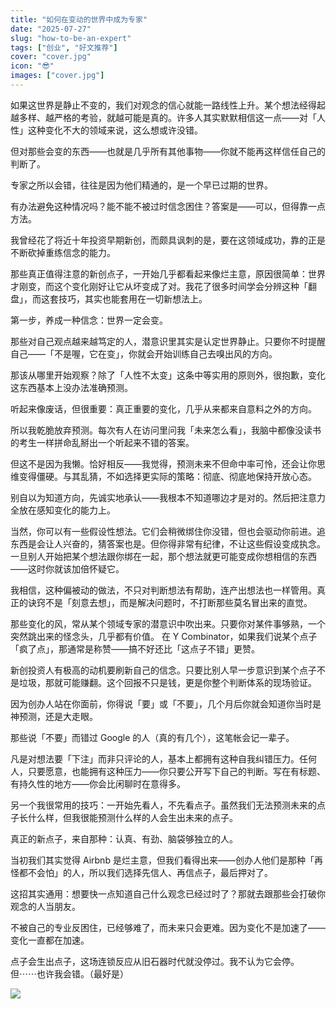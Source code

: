 ```yaml
---
title: "如何在变动的世界中成为专家"
date: "2025-07-27"
slug: "how-to-be-an-expert"
tags: ["创业", "好文推荐"]
cover: "cover.jpg"
icon: "😎"
images: ["cover.jpg"]
---
```

如果这世界是静止不变的，我们对观念的信心就能一路线性上升。某个想法经得起越多样、越严格的考验，就越可能是真的。许多人其实默默相信这一点——对「人性」这种变化不大的领域来说，这么想或许没错。



但对那些会变的东西——也就是几乎所有其他事物——你就不能再这样信任自己的判断了。



专家之所以会错，往往是因为他们精通的，是一个早已过期的世界。



有办法避免这种情况吗？能不能不被过时信念困住？答案是——可以，但得靠一点方法。



我曾经花了将近十年投资早期新创，而颇具讽刺的是，要在这领域成功，靠的正是不断砍掉重练信念的能力。



那些真正值得注意的新创点子，一开始几乎都看起来像烂主意，原因很简单：世界才刚变，而这个变化刚好让它从坏变成了对。我花了很多时间学会分辨这种「翻盘」，而这套技巧，其实也能套用在一切新想法上。



第一步，养成一种信念：世界一定会变。



那些对自己观点越来越笃定的人，潜意识里其实是认定世界静止。只要你不时提醒自己——「不是喔，它在变」，你就会开始训练自己去嗅出风的方向。



那该从哪里开始观察？除了「人性不太变」这条中等实用的原则外，很抱歉，变化这东西基本上没办法准确预测。



听起来像废话，但很重要：真正重要的变化，几乎从来都来自意料之外的方向。



所以我乾脆放弃预测。每次有人在访问里问我「未来怎么看」，我脑中都像没读书的考生一样拼命乱掰出一个听起来不错的答案。



但这不是因为我懒。恰好相反——我觉得，预测未来不但命中率可怜，还会让你思维变得僵硬。与其乱猜，不如选择更实际的策略：彻底、彻底地保持开放心态。



别自以为知道方向，先诚实地承认——我根本不知道哪边才是对的。然后把注意力全放在感知变化的能力上。



当然，你可以有一些假设性想法。它们会稍微绑住你没错，但也会驱动你前进。追东西是会让人兴奋的，猜答案也是。但你得非常有纪律，不让这些假设变成执念。
一旦别人开始把某个想法跟你绑在一起，那个想法就更可能变成你想相信的东西——这时你就该加倍怀疑它。



我相信，这种偏被动的做法，不只对判断想法有帮助，连产出想法也一样管用。真正的诀窍不是「刻意去想」，而是解决问题时，不打断那些莫名冒出来的直觉。



那些变化的风，常从某个领域专家的潜意识中吹出来。只要你对某件事够熟，一个突然跳出来的怪念头，几乎都有价值。
在 Y Combinator，如果我们说某个点子「疯了点」，那通常是称赞——搞不好还比「这点子不错」更赞。



新创投资人有极高的动机要刷新自己的信念。只要比别人早一步意识到某个点子不是垃圾，那就可能赚翻。这个回报不只是钱，更是你整个判断体系的现场验证。



因为创办人站在你面前，你得说「要」或「不要」，几个月后你就会知道你当时是神预测，还是大走眼。



那些说「不要」而错过 Google 的人（真的有几个），这笔帐会记一辈子。



凡是对想法要「下注」而非只评论的人，基本上都拥有这种自我纠错压力。任何人，只要愿意，也能拥有这种压力——你只要公开写下自己的判断。写在有标题、有持久性的地方——你会比闲聊时在意得多。



另一个我很常用的技巧：一开始先看人，不先看点子。虽然我们无法预测未来的点子长什么样，但我很能预测什么样的人会生出未来的点子。



真正的新点子，来自那种：认真、有劲、脑袋够独立的人。



当初我们其实觉得 Airbnb 是烂主意，但我们看得出来——创办人他们是那种「再怪都不会怕」的人，所以我们选择先信人、再信点子，最后押对了。



这招其实通用：想要快一点知道自己什么观念已经过时了？那就去跟那些会打破你观念的人当朋友。



不被自己的专业反困住，已经够难了，而未来只会更难。因为变化不是加速了——变化一直都在加速。



点子会生出点子，这场连锁反应从旧石器时代就没停过。我不认为它会停。
但⋯⋯也许我会错。（最好是）




![](https://prod-files-secure.s3.us-west-2.amazonaws.com/112d0858-5090-4d34-a606-b75eb8d65fd2/46476355-9cf3-4e99-9b7a-3531bc426380/1000202064.png?X-Amz-Algorithm=AWS4-HMAC-SHA256&X-Amz-Content-Sha256=UNSIGNED-PAYLOAD&X-Amz-Credential=ASIAZI2LB4664SYGXYV2%2F20250830%2Fus-west-2%2Fs3%2Faws4_request&X-Amz-Date=20250830T184904Z&X-Amz-Expires=3600&X-Amz-Security-Token=IQoJb3JpZ2luX2VjEIL%2F%2F%2F%2F%2F%2F%2F%2F%2F%2FwEaCXVzLXdlc3QtMiJHMEUCIQDCBPgQ16xNnhdsSuzJwcJ10YqaKooTWufyPUkEMoqRgQIgZZ2jKDAS0tQUWgMRPO0IMcvPnun0ubu%2BK74PsuOJT28qiAQI2%2F%2F%2F%2F%2F%2F%2F%2F%2F%2F%2FARAAGgw2Mzc0MjMxODM4MDUiDABumYSKuaCgcpLjvSrcA1QItsHeZeJvqFSTm5WFDMcFhdW8YbH0v566Us%2BEcOO%2BpPbX9sIp0n%2BSynbXqplPx%2FB%2FQT4ijFJ1nZF%2BZ66U9nG5D77Necy1MlMKEbhC%2B%2B%2FC37vG53V%2BcUwoYmYDXm0hNuGr%2BcVfFUizi46LeWXgMvvr0qVHamEESttFMtXaqd1vI%2BU6He7dgTlGM6EeTn7ixihFJ0aONmbqoLYkb5JR%2F7k56l8BtY%2BvS4UQUBUtuIa0OmmxRuxM4Jh0V0m9vt1nqRwzcdS%2BZUS%2F5%2Fba8DksPI8B3Z%2FdkL8oatxl32w2OtUgD9UoCohBtyHUXuDo8br4vH8mBFYjdD%2BNn%2BhzWcZjCi1pqRNdlDMg5vdCytJi4dthbTjgJrDjzaSakXgb3u6FPmgNi%2BzMFrSMCjhqpAhkDWBDuehkeK36Qu3775Uk5DzAq6MibLPSO9LCwy5DmY9K%2B1EAfhmfG926lRU84DeCGt6mrOc5gmP9P7%2FsHIS6ijv%2FtTNVS8xhzTpnANIphhu3uxlwnDrk2SHEQjPTIkfyPggGsNgefoiFTjWZtQkaxaPDgVeLDuwCmNFX4vHNF4d9OBdQtwK2XaVbjhqKDZINiSLZ5etHWuXAOi6s4Nz0qGw6uB2BwZcdRl7rA8R9MKn1zMUGOqUB6aBvkudvUmpWYbKGmibMXCh8QmgVQsDT58QpJ37MnyLupDazxFczp5vQu%2BJkxwBdcm9Prt3rLJoSRzYXDOaMOW3OhhEhUFEXrCMP1FEU%2FPFhiEZd730KPvByOHKOVmM72OglMfKTLVoOACf8gdPcKxMnRhEYw6viHp3V4ouTuGLMKNeACbkNHRcDXe1a7Ja5p2hl%2FruJjark6j8uj3aibLCzy1nC&X-Amz-Signature=f81430c963f2b5c6f8e9a8b2e711039f47d4fafd177e34bb300454d4b200f915&X-Amz-SignedHeaders=host&x-amz-checksum-mode=ENABLED&x-id=GetObject)

